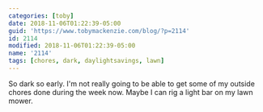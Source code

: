 ```yaml
---
categories: [toby]
date: 2018-11-06T01:22:39-05:00
guid: 'https://www.tobymackenzie.com/blog/?p=2114'
id: 2114
modified: 2018-11-06T01:22:39-05:00
name: '2114'
tags: [chores, dark, daylightsavings, lawn]
---
```


So dark so early.<!--more-->  I'm not really going to be able to get some of my outside chores done during the week now.  Maybe I can rig a light bar on my lawn mower.

